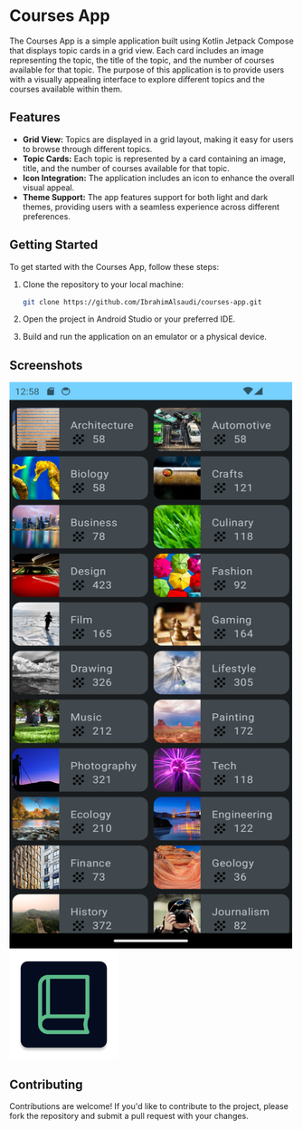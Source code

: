 # Courses App

The Courses App is a simple application built using Kotlin Jetpack Compose that displays topic cards in a grid view. Each card includes an image representing the topic, the title of the topic, and the number of courses available for that topic. The purpose of this application is to provide users with a visually appealing interface to explore different topics and the courses available within them.

## Features

- **Grid View:** Topics are displayed in a grid layout, making it easy for users to browse through different topics.
- **Topic Cards:** Each topic is represented by a card containing an image, title, and the number of courses available for that topic.
- **Icon Integration:** The application includes an icon to enhance the overall visual appeal.
- **Theme Support:** The app features support for both light and dark themes, providing users with a seamless experience across different preferences.


## Getting Started

To get started with the Courses App, follow these steps:

1. Clone the repository to your local machine:

    ```bash
    git clone https://github.com/IbrahimAlsaudi/courses-app.git
    ```

2. Open the project in Android Studio or your preferred IDE.

3. Build and run the application on an emulator or a physical device.

## Screenshots
<img src="screenshots/Screenshot_20240326_125847.png" width=500 height=1000>
<img src="screenshots/img.png" width=192 height=192>


## Contributing

Contributions are welcome! If you'd like to contribute to the project, please fork the repository and submit a pull request with your changes.

